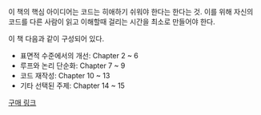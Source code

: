 이 책의 핵심 아이디어는 코드는 히애하기 쉬워야 한다는 한다는 것.
이를 위해 자신의 코드를 다른 사람이 읽고 이해할때 걸리는 시간을 최소로 만들어야 한다.

이 책 다음과 같이 구성되어 있다.
 - 표면적 수준에서의 개선: Chapter 2 ~ 6
 - 루프와 논리 단순화: Chapter 7 ~ 9
 - 코드 재작성: Chapter 10 ~ 13
 - 기타 선택된 주제: Chapter 14 ~ 15 


[구매 링크](http://www.kyobobook.co.kr/product/detailViewKor.laf?ejkGb=KOR&mallGb=KOR&barcode=9788979149142&orderClick=LEa&Kc=)
